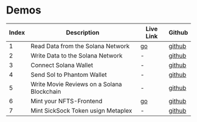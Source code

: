 # Demos


| Index | Description | Live Link | Github
| --- | --- | --- | --- |
| 1 | Read Data from the Solana Network | [go](https://solana-balance-git-main-methlox.vercel.app/) | [github](https://github.com/methlox/solana-balance)
| 2 | Write Data to the Solana Network | - | [github](https://github.com/methlox/solana-write)
| 3 | Connect Solana Wallet | - | [github](https://github.com/methlox/solana-wallet)
| 4 | Send Sol to Phantom Wallet | - | [github](https://github.com/methlox/solana-wallet-send-sol)
| 5 | Write Movie Reviews on a Solana Blockchain | - | [github](https://github.com/methlox/solana-movie)
| 6 | Mint your NFTS-Frontend | [go](https://nft-mint-hazel.vercel.app/) | [github](https://github.com/methlox/NFT-Mint)
| 7 | Mint SickSock Token usign Metaplex | - | [github](https://github.com/methlox/TokenMint)
